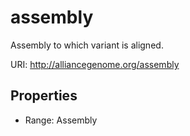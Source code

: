 # assembly

Assembly to which variant is aligned.

URI: http://alliancegenome.org/assembly



<!-- no inheritance hierarchy -->


## Properties

 * Range: Assembly


